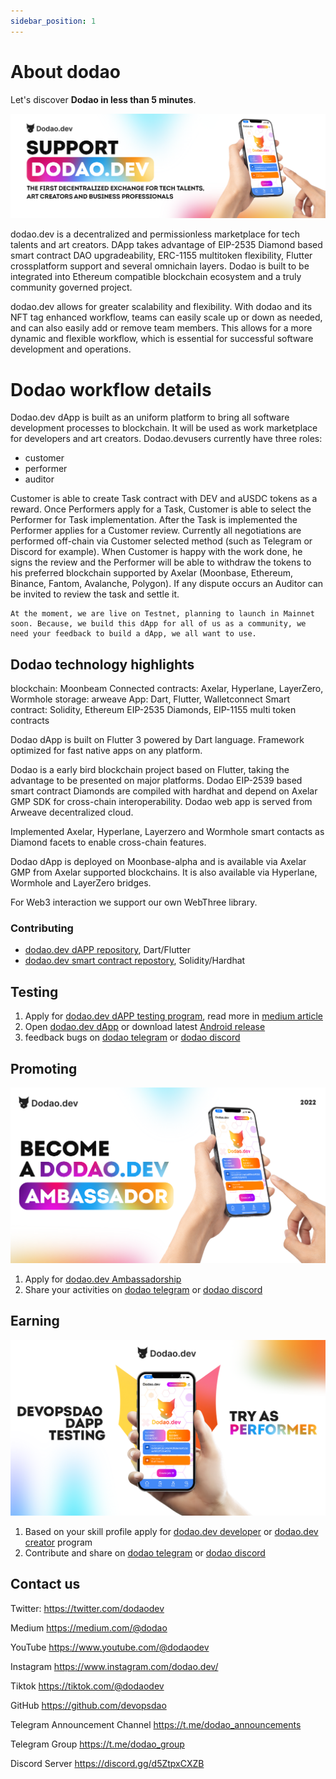 ```yaml
---
sidebar_position: 1
---
```


# About dodao

Let's discover **Dodao in less than 5 minutes**.

![support us](./img/support-dodao-iphone.png)

dodao.dev is a decentralized and permissionless marketplace for tech talents and art creators.
DApp takes advantage of EIP-2535 Diamond based smart contract DAO upgradeability, ERC-1155 multitoken flexibility, Flutter crossplatform support and several omnichain layers.
Dodao is built to be integrated into Ethereum compatible blockchain ecosystem and a truly community governed project.

dodao.dev allows for greater scalability and flexibility. With dodao and its NFT tag enhanced workflow, teams can easily scale up or down as needed, and can also easily add or remove team members. This allows for a more dynamic and flexible workflow, which is essential for successful software development and operations.

# Dodao workflow details

Dodao.dev dApp is built as an uniform platform to bring all software development processes to blockchain. It will be used as work marketplace for developers and art creators. Dodao.devusers currently have three roles:

- customer
- performer
- auditor

Customer is able to create Task contract with DEV and aUSDC tokens as a reward. Once Performers apply for a Task, Customer is able to select the Performer for Task implementation. After the Task is implemented the Performer applies for a Customer review. Currently all negotiations are performed off-chain via Customer selected method (such as Telegram or Discord for example). When Customer is happy with the work done, he signs the review and the Performer will be able to withdraw the tokens to his preferred blockchain supported by Axelar (Moonbase, Ethereum, Binance, Fantom, Avalanche, Polygon). If any dispute occurs an Auditor can be invited to review the task and settle it.

    At the moment, we are live on Testnet, planning to launch in Mainnet soon. Because, we build this dApp for all of us as a community, we need your feedback to build a dApp, we all want to use.

## Dodao technology highlights

blockchain: Moonbeam
Connected contracts: Axelar, Hyperlane, LayerZero, Wormhole
storage: arweave
App: Dart, Flutter, Walletconnect
Smart contract: Solidity, Ethereum EIP-2535 Diamonds, EIP-1155 multi token contracts

Dodao dApp is built on Flutter 3 powered by Dart language. Framework optimized for fast native apps on any platform.

Dodao is a early bird blockchain project based on Flutter, taking the advantage to be presented on major platforms. Dodao EIP-2539 based smart contract Diamonds are compiled with hardhat and depend on Axelar GMP SDK for cross-chain interoperability. Dodao web app is served from Arweave decentralized cloud.

Implemented Axelar, Hyperlane, Layerzero and Wormhole smart contacts as Diamond facets to enable cross-chain features.

Dodao dApp is deployed on Moonbase-alpha and is available via Axelar GMP from Axelar supported blockchains. It is also available via Hyperlane, Wormhole and LayerZero bridges.

For Web3 interaction we support our own WebThree library.

### Contributing

- [dodao.dev dAPP repository](https://github.com/devopsdao/devopsdao), Dart/Flutter
- [dodao.dev smart contract repostory](https://github.com/devopsdao/devopsdao-smart-contract-diamond), Solidity/Hardhat

## Testing

1. Apply for [dodao.dev dAPP testing program](https://www.devopsdao.com/devopsdao-dapp-testing-program/), read more in [medium article](https://dodao.medium.com/test-the-devopsdao-dapp-from-customer-perspective-585b1c3babda)
2. Open [dodao.dev dApp](https://dodao.dev) or download latest [Android release](https://github.com/devopsdao/devopsdao/tags)
3. feedback bugs on [dodao telegram](https://t.me/dodao_group) or [dodao discord](https://discord.gg/qJwsv45QTd)

## Promoting

![support us](./img/become-an-ambassador-iphone.png)

1. Apply for [dodao.dev Ambassadorship](https://dodao.medium.com/become-a-devopsdao-ambassador-8c9a640f5156)
2. Share your activities on [dodao telegram](https://t.me/dodao_group) or [dodao discord](https://discord.gg/qJwsv45QTd)

## Earning

![try as performer](./img/try-as-performer-iphone.png)

1. Based on your skill profile apply for [dodao.dev developer](https://www.devopsdao.com/developer-onboarding-application/) or [dodao.dev creator](https://www.devopsdao.com/creator-onboarding-application/) program
2. Contribute and share on [dodao telegram](https://t.me/dodao_group) or [dodao discord](https://discord.gg/qJwsv45QTd)

## Contact us

Twitter:
https://twitter.com/dodaodev

Medium
https://medium.com/@dodao

YouTube
https://www.youtube.com/@dodaodev

Instagram
https://www.instagram.com/dodao.dev/

Tiktok
https://tiktok.com/@dodaodev

GitHub
https://github.com/devopsdao

Telegram Announcement Channel
https://t.me/dodao_announcements

Telegram Group
https://t.me/dodao_group

Discord Server
https://discord.gg/d5ZtpxCXZB
